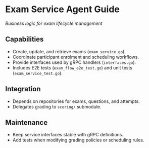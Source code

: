 # Exam Service Agent Guide
*Business logic for exam lifecycle management*

## Capabilities
- Create, update, and retrieve exams (`exam_service.go`).
- Coordinate participant enrolment and scheduling workflows.
- Provide interfaces used by gRPC handlers (`interfaces.go`).
- Includes E2E tests (`exam_flow_e2e_test.go`) and unit tests (`exam_service_test.go`).

## Integration
- Depends on repositories for exams, questions, and attempts.
- Delegates grading to `scoring/` submodule.

## Maintenance
- Keep service interfaces stable with gRPC definitions.
- Add tests when modifying grading policies or scheduling rules.

